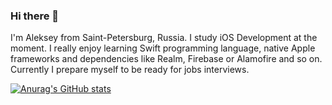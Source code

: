 ### Hi there 👋

I'm Aleksey from Saint-Petersburg, Russia. I study iOS Development at the moment. I really enjoy learning Swift programming language, native Apple frameworks and dependencies like Realm, Firebase or Alamofire and so on. Currently I prepare myself to be ready for jobs interviews.

[![Anurag's GitHub stats](https://github-readme-stats.vercel.app/api?username=alekseyismyname)](https://github.com/anuraghazra/github-readme-stats)




<!--
### Hi there 👋
**AlexeyIsMyName/AlexeyIsMyName** is a ✨ _special_ ✨ repository because its `README.md` (this file) appears on your GitHub profile.

Here are some ideas to get you started:

- 🔭 I’m currently working on ...
- 🌱 I’m currently learning ...
- 👯 I’m looking to collaborate on ...
- 🤔 I’m looking for help with ...
- 💬 Ask me about ...
- 📫 How to reach me: ...
- 😄 Pronouns: ...
- ⚡ Fun fact: ...
-->
